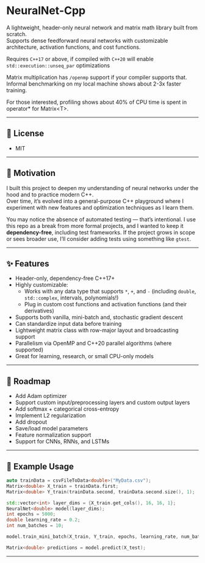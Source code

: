 ﻿# NeuralNet-Cpp

A lightweight, header-only neural network and matrix math library built from scratch.  
Supports dense feedforward neural networks with customizable architecture, activation functions, and cost functions.

Requires `C++17` or above, if compiled with `C++20` will enable `std::execution::unseq_par` optimizations

Matrix multiplication has `/openmp` support if your compiler supports that. Informal benchmarking
on my local machine shows about 2-3x faster training. 

For those interested, profiling shows about 40% of CPU time is spent
in operator* for Matrix\<T>.

---

## 📜 License
   - MIT

---
## 🚀 Motivation
I built this project to deepen my understanding of neural networks under the hood and to practice modern C++.  
Over time, it’s evolved into a general-purpose C++ playground where I experiment with new features and optimization techniques as I learn them.

You may notice the absence of automated testing — that’s intentional. I use this repo as a break from more formal projects, and I wanted to keep it **dependency-free**, including test frameworks. If the project grows in scope or sees broader use, I’ll consider adding tests using something like `gtest`.

---
## ✨ Features

- Header-only, dependency-free C++17+
- Highly customizable:
  - Works with any data type that supports `*`, `+`, and `-` (including `double`, `std::complex`, intervals, polynomials!)
  - Plug in custom cost functions and activation functions (and their derivatives)
- Supports both vanilla, mini-batch and, stochastic gradient descent
- Can standardize input data before training
- Lightweight matrix class with row-major layout and broadcasting support
- Parallelism via OpenMP and C++20 parallel algorithms (where supported)
- Great for learning, research, or small CPU-only models

---

## 📌 Roadmap

- Add Adam optimizer  
- Support custom input/preprocessing layers and custom output layers  
- Add softmax + categorical cross-entropy  
- Implement L2 regularization  
- Add dropout  
- Save/load model parameters  
- Feature normalization support  
- Support for CNNs, RNNs, and LSTMs  

---

## 🧠 Example Usage

```cpp
auto trainData = csvFileToData<double>("MyData.csv");
Matrix<double> X_train = trainData.first;
Matrix<double> Y_train(trainData.second, trainData.second.size(), 1);

std::vector<int> layer_dims = {X_train.get_cols(), 16, 16, 1};
NeuralNet<double> model(layer_dims);
int epochs = 5000;
double learning_rate = 0.2;
int num_batches = 10;

model.train_mini_batch(X_train, Y_train, epochs, learning_rate, num_batches);

Matrix<double> predictions = model.predict(X_test);
```
---